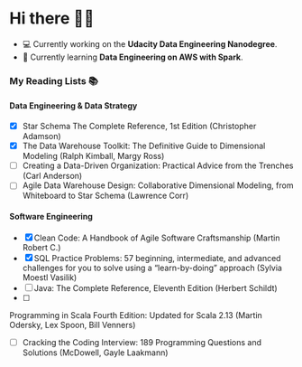 # Hi there 	👋🏽

- :computer: Currently working on the **Udacity Data Engineering Nanodegree**.
- :school: Currently learning **Data Engineering on AWS with Spark**.

### My Reading Lists :books:
 
#### Data Engineering & Data Strategy

- [X] Star Schema The Complete Reference, 1st Edition (Christopher Adamson)
- [X] The Data Warehouse Toolkit: The Definitive Guide to Dimensional Modeling (Ralph Kimball, Margy Ross)
- [ ] Creating a Data-Driven Organization: Practical Advice from the Trenches (Carl Anderson)
- [ ] Agile Data Warehouse Design: Collaborative Dimensional Modeling, from Whiteboard to Star Schema (Lawrence Corr)

#### Software Engineering

- [X] Clean Code: A Handbook of Agile Software Craftsmanship (Martin Robert C.)
- [X] SQL Practice Problems: 57 beginning, intermediate, and advanced challenges for you to solve using a “learn-by-doing” approach (Sylvia Moestl Vasilik)
- [ ] Java: The Complete Reference, Eleventh Edition (Herbert Schildt)
- [ ] 
Programming in Scala Fourth Edition: Updated for Scala 2.13 (Martin Odersky, Lex Spoon, Bill Venners)
- [ ] Cracking the Coding Interview: 189 Programming Questions and Solutions (McDowell, Gayle Laakmann)

<!--
**se-davis/se-davis** is a ✨ _special_ ✨ repository because its `README.md` (this file) appears on your GitHub profile.

Here are some ideas to get you started:

- 🔭 I’m currently working on ...
- 🌱 I’m currently learning ...
- 👯 I’m looking to collaborate on ...
- 🤔 I’m looking for help with ...
- 💬 Ask me about ...
- 📫 How to reach me: ...
- 😄 Pronouns: ...
- ⚡ Fun fact: ...
-->
